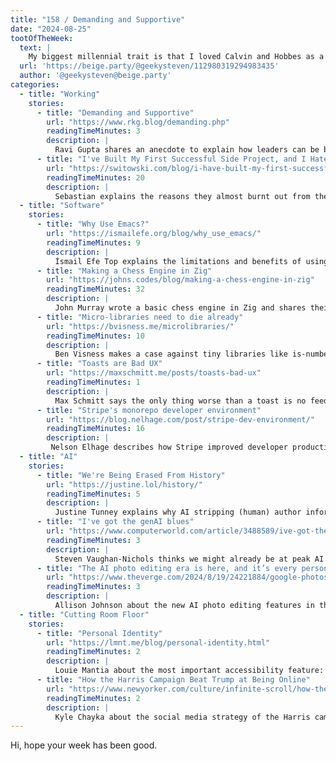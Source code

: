 ```yaml
---
title: "158 / Demanding and Supportive"
date: "2024-08-25"
tootOfTheWeek:
  text: |
    My biggest millennial trait is that I loved Calvin and Hobbes as a kid, and didn't notice that I turned into Calvin's dad
  url: 'https://beige.party/@geekysteven/112980319294983435'
  author: '@geekysteven@beige.party'
categories:
  - title: "Working"
    stories:
      - title: "Demanding and Supportive"
        url: "https://www.rkg.blog/demanding.php"
        readingTimeMinutes: 3
        description: |
          Ravi Gupta shares an anecdote to explain how leaders can be both demanding and supportive.
      - title: "I've Built My First Successful Side Project, and I Hate It"
        url: "https://switowski.com/blog/i-have-built-my-first-successful-side-project-and-i-hate-it/"
        readingTimeMinutes: 20
        description: |
          Sebastian explains the reasons they almost burnt out from their side project.
  - title: "Software"
    stories:
      - title: "Why Use Emacs?"
        url: "https://ismailefe.org/blog/why_use_emacs/"
        readingTimeMinutes: 9
        description: |
          İsmail Efe Top explains the limitations and benefits of using Emacs.
      - title: "Making a Chess Engine in Zig"
        url: "https://johns.codes/blog/making-a-chess-engine-in-zig"
        readingTimeMinutes: 32
        description: |
          John Murray wrote a basic chess engine in Zig and shares their experience.
      - title: "Micro-libraries need to die already"
        url: "https://bvisness.me/microlibraries/"
        readingTimeMinutes: 10
        description: |
          Ben Visness makes a case against tiny libraries like is-number.
      - title: "Toasts are Bad UX"
        url: "https://maxschmitt.me/posts/toasts-bad-ux"
        readingTimeMinutes: 1
        description: |
          Max Schmitt says the only thing worse than a toast is no feedback at all.
      - title: "Stripe's monorepo developer environment"
        url: "https://blog.nelhage.com/post/stripe-dev-environment/"
        readingTimeMinutes: 16
        description: |
         Nelson Elhage describes how Stripe improved developer productivity by using a monorepo, custom tooling, and devboxes.
  - title: "AI"
    stories:
      - title: "We're Being Erased From History"
        url: "https://justine.lol/history/"
        readingTimeMinutes: 5
        description: |
          Justine Tunney explains why AI stripping (human) author information is a bad thing.
      - title: "I've got the genAI blues"
        url: "https://www.computerworld.com/article/3488589/ive-got-the-genai-blues.html"
        readingTimeMinutes: 3
        description: |
          Steven Vaughan-Nichols thinks we might already be at peak AI and explains why.
      - title: "The AI photo editing era is here, and it’s every person for themselves"
        url: "https://www.theverge.com/2024/8/19/24221884/google-photos-magic-editor-ai-reimagine"
        readingTimeMinutes: 3
        description: |
          Allison Johnson about the new AI photo editing features in the Pixel 9, and why imperfection can feel more personal.
  - title: "Cutting Room Floor"
    stories:
      - title: "Personal Identity"
        url: "https://lmnt.me/blog/personal-identity.html"
        readingTimeMinutes: 2
        description: |
          Louie Mantia about the most important accessibility feature: accepting everyone's identities.
      - title: "How the Harris Campaign Beat Trump at Being Online"
        url: "https://www.newyorker.com/culture/infinite-scroll/how-the-harris-campaign-beat-trump-at-being-online"
        readingTimeMinutes: 2
        description: |
          Kyle Chayka about the social media strategy of the Harris campaign.
---
```


Hi, hope your week has been good.
